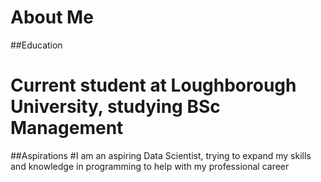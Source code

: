 # About Me 
##Education
# Current student at Loughborough University, studying BSc Management 
##Aspirations
#I am an aspiring Data Scientist, trying to expand my skills and knowledge in programming to help with my professional career 

<!--
**Joebrook-123/Joebrook-123** is a ✨ _special_ ✨ repository because its `README.md` (this file) appears on your GitHub profile.

Here are some ideas to get you started:

- 🔭 I’m currently working on ...
- 🌱 I’m currently learning ...
- 👯 I’m looking to collaborate on ...
- 🤔 I’m looking for help with ...
- 💬 Ask me about ...
- 📫 How to reach me: ...
- 😄 Pronouns: ...
- ⚡ Fun fact: ...
-->
